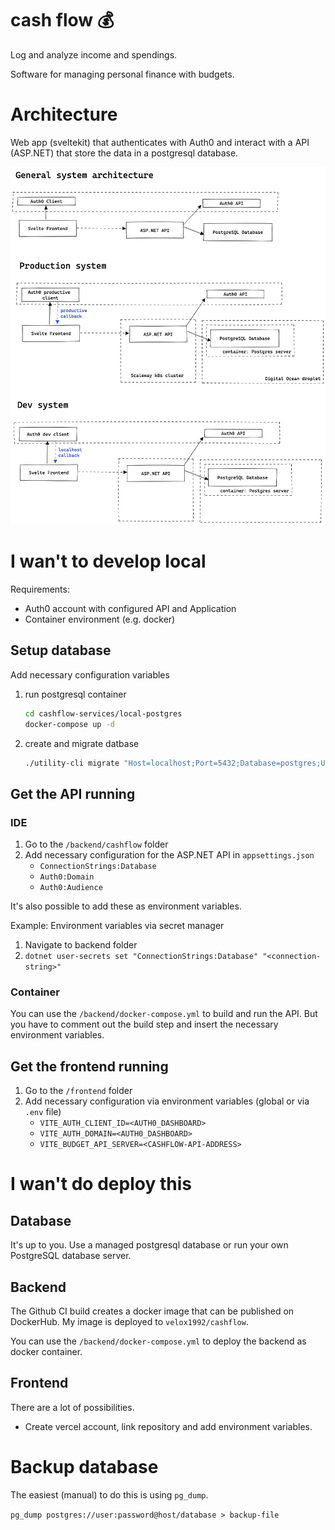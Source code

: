 # cash flow 💰

Log and analyze income and spendings.

Software for managing personal finance with budgets.

# Architecture

Web app (sveltekit) that authenticates with Auth0 and interact with a API (ASP.NET) that store the data in a postgresql database.

![](./system-overview.excalidraw.png)


# I wan't to develop local

Requirements:
- Auth0 account with configured API and Application
- Container environment (e.g. docker)


## Setup database

Add necessary configuration variables


1. run postgresql container 
    ```bash
    cd cashflow-services/local-postgres
    docker-compose up -d
    ```
2. create and migrate datbase
   ```bash
   ./utility-cli migrate "Host=localhost;Port=5432;Database=postgres;Username=postgres;Password=postgres"  "~/Repositories/budget/cashflow-cli/Scripts"
   ```
   
## Get the API running

### IDE
1. Go to the `/backend/cashflow` folder 
2. Add necessary configuration for the ASP.NET API in `appsettings.json`
   - `ConnectionStrings:Database`
   - `Auth0:Domain`
   - `Auth0:Audience`

It's also possible to add these as environment variables.

Example: Environment variables via secret manager
1. Navigate to backend folder
2. `dotnet user-secrets set "ConnectionStrings:Database" "<connection-string>"`

### Container
You can use the `/backend/docker-compose.yml` to build and run the API. But you have to comment out the build step and insert the necessary environment variables.


## Get the frontend running

1. Go  to the `/frontend` folder
2. Add necessary configuration via environment variables (global or via `.env` file)
   - `VITE_AUTH_CLIENT_ID=<AUTH0_DASHBOARD>`
   - `VITE_AUTH_DOMAIN=<AUTH0_DASHBOARD>`
   - `VITE_BUDGET_API_SERVER=<CASHFLOW-API-ADDRESS>`


# I wan't do deploy this

## Database
It's up to you. Use a managed postgresql database or run your own PostgreSQL database server.

## Backend
The Github CI build creates a docker image that can be published on DockerHub. My image is deployed to `velox1992/cashflow`.

You can use the `/backend/docker-compose.yml` to deploy the backend as docker container. 


## Frontend
There are a lot of possibilities. 
- Create vercel account, link repository and add environment variables.

# Backup database

The easiest (manual) to do this is using `pg_dump`.

`pg_dump postgres://user:password@host/database > backup-file`